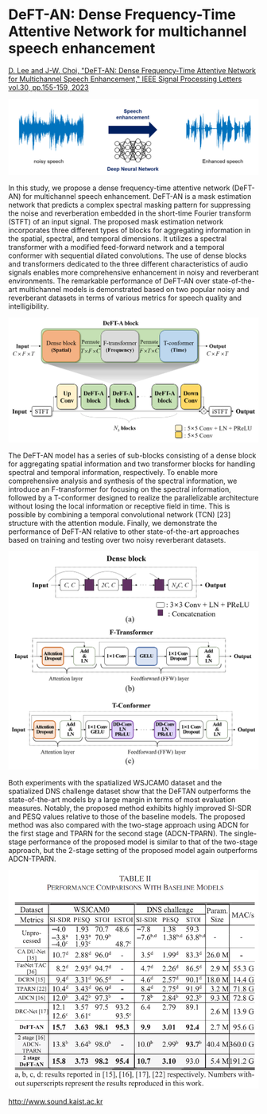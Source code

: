 # DeFT-AN: Dense Frequency-Time Attentive Network for multichannel speech enhancement
[D. Lee and J-W. Choi, "DeFT-AN: Dense Frequency-Time Attentive Network for Multichannel Speech Enhancement," IEEE Signal Processing Letters vol.30, pp.155-159, 2023](https://ieeexplore.ieee.org/stamp/stamp.jsp?arnumber=10042963)

![Speech enhancement diagram](speech_enhancement.png)


In this study, we propose a dense frequency-time attentive network (DeFT-AN) for multichannel speech enhancement. DeFT-AN is a mask estimation network that predicts a complex spectral masking pattern for suppressing the noise and reverberation embedded in the short-time Fourier transform (STFT) of an input signal. The proposed mask estimation network incorporates three different types of blocks for aggregating information in the spatial, spectral, and temporal dimensions. It utilizes a spectral transformer with a modified feed-forward network and a temporal conformer with sequential dilated convolutions. The use of dense blocks and transformers dedicated to the three different characteristics of audio signals enables more comprehensive enhancement in noisy and reverberant environments. The remarkable performance of DeFT-AN over state-of-the-art multichannel models is demonstrated based on two popular noisy and reverberant datasets in terms of various metrics for speech quality and intelligibility.

![DeFTAN diagram](DeFTAN_figure.png)

The DeFT-AN model has a series of sub-blocks consisting of a dense block for aggregating spatial information and two transformer blocks for handling spectral and temporal information, respectively. To enable more comprehensive analysis and synthesis of the spectral information, we
introduce an F-transformer for focusing on the spectral information, followed by a T-conformer designed to realize the parallelizable architecture without losing the local information or receptive field in time. This is possible by combining a temporal convolutional network (TCN) [23] structure with the attention module. Finally, we demonstrate the performance of DeFT-AN relative to other state-of-the-art approaches
based on training and testing over two noisy reverberant datasets.

![DeFT-A_block](Sub-block_figure.png)

Both experiments with the spatialized WSJCAM0 dataset and the spatialized DNS challenge dataset show that the DeFTAN outperforms the state-of-the-art models by a large margin in terms of most evaluation measures. Notably, the proposed method exhibits highly improved SI-SDR and PESQ values relative to those of the baseline models. The proposed method was also compared with the two-stage approach using ADCN for the first stage and TPARN for the second stage (ADCN-TPARN). The single-stage performance of the proposed model is similar to that of the two-stage approach, but the 2-stage setting of the proposed model again outperforms ADCN-TPARN. 

![Experimental_result](Exp_result.png)


http://www.sound.kaist.ac.kr

